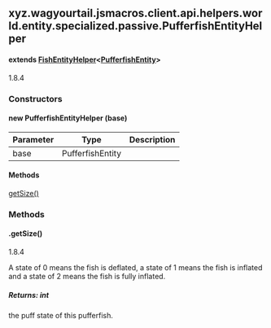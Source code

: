 

xyz.wagyourtail.jsmacros.client.api.helpers.world.entity.specialized.passive.PufferfishEntityHelper
---------------------------------------------------------------------------------------------------

#### extends [FishEntityHelper](1.9.2/xyz/wagyourtail/jsmacros/client/api/helpers/world/entity/specialized/passive/FishEntityHelper.html)<[PufferfishEntity](https://wagyourtail.xyz/Projects/MinecraftMappingViewer/App?mapping=INTERMEDIARY,YARN&version=1.20.5&search=net/minecraft/entity/passive/PufferfishEntity)>

1.8.4

### Constructors

#### new PufferfishEntityHelper (base)

| Parameter | Type | Description |
|---|---|---|
| base | PufferfishEntity |  |



#### Methods

[getSize()](#getSize-)



### Methods

#### .getSize()

1.8.4

A state of 0 means the fish is deflated, a state of 1 means the fish is inflated and a state
of 2 means the fish is fully inflated.


##### Returns: int

the puff state of this pufferfish.




